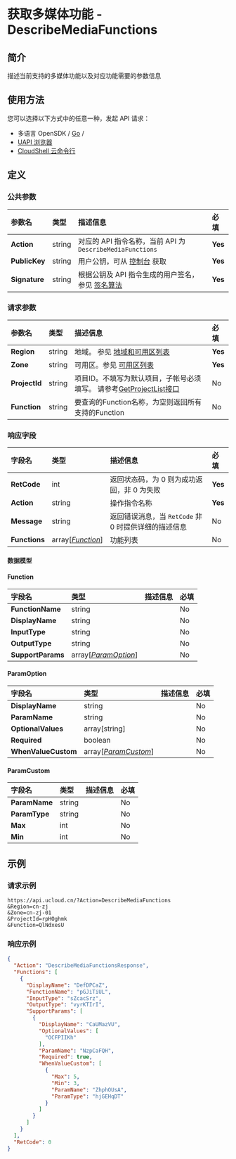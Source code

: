 # 获取多媒体功能 - DescribeMediaFunctions

## 简介

描述当前支持的多媒体功能以及对应功能需要的参数信息






## 使用方法

您可以选择以下方式中的任意一种，发起 API 请求：
- 多语言 OpenSDK / [Go](https://github.com/ucloud/ucloud-sdk-go) /
- [UAPI 浏览器](https://console.ucloud.cn/uapi/detail?id=DescribeMediaFunctions)
- [CloudShell 云命令行](https://shell.ucloud.cn/)


## 定义

### 公共参数

| 参数名 | 类型 | 描述信息 | 必填 |
|:---|:---|:---|:---|
| **Action**     | string  | 对应的 API 指令名称，当前 API 为 `DescribeMediaFunctions`                        | **Yes** |
| **PublicKey**  | string  | 用户公钥，可从 [控制台](https://console.ucloud.cn/uapi/apikey) 获取                                             | **Yes** |
| **Signature**  | string  | 根据公钥及 API 指令生成的用户签名，参见 [签名算法](api/summary/signature.md)  | **Yes** |

### 请求参数

| 参数名 | 类型 | 描述信息 | 必填 |
|:---|:---|:---|:---|
| **Region** | string | 地域。 参见 [地域和可用区列表](https://docs.ucloud.cn/api/summary/regionlist) |**Yes**|
| **Zone** | string | 可用区。参见 [可用区列表](https://docs.ucloud.cn/api/summary/regionlist) |**Yes**|
| **ProjectId** | string | 项目ID。不填写为默认项目，子帐号必须填写。 请参考[GetProjectList接口](https://docs.ucloud.cn/api/summary/get_project_list) |No|
| **Function** | string | 要查询的Function名称，为空则返回所有支持的Function |No|

### 响应字段

| 字段名 | 类型 | 描述信息 | 必填 |
|:---|:---|:---|:---|
| **RetCode** | int | 返回状态码，为 0 则为成功返回，非 0 为失败 |**Yes**|
| **Action** | string | 操作指令名称 |**Yes**|
| **Message** | string | 返回错误消息，当 `RetCode` 非 0 时提供详细的描述信息 |No|
| **Functions** | array[[*Function*](#Function)] | 功能列表 |No|

#### 数据模型


#### Function

| 字段名 | 类型 | 描述信息 | 必填 |
|:---|:---|:---|:---|
| **FunctionName** | string |  |No|
| **DisplayName** | string |  |No|
| **InputType** | string |  |No|
| **OutputType** | string |  |No|
| **SupportParams** | array[[*ParamOption*](#ParamOption)] |  |No|

#### ParamOption

| 字段名 | 类型 | 描述信息 | 必填 |
|:---|:---|:---|:---|
| **DisplayName** | string |  |No|
| **ParamName** | string |  |No|
| **OptionalValues** | array[string] |  |No|
| **Required** | boolean |  |No|
| **WhenValueCustom** | array[[*ParamCustom*](#ParamCustom)] |  |No|

#### ParamCustom

| 字段名 | 类型 | 描述信息 | 必填 |
|:---|:---|:---|:---|
| **ParamName** | string |  |No|
| **ParamType** | string |  |No|
| **Max** | int |  |No|
| **Min** | int |  |No|

## 示例

### 请求示例
    
```
https://api.ucloud.cn/?Action=DescribeMediaFunctions
&Region=cn-zj
&Zone=cn-zj-01
&ProjectId=rpHOghmk
&Function=QlNdxesU
```

### 响应示例
    
```json
{
  "Action": "DescribeMediaFunctionsResponse",
  "Functions": [
    {
      "DisplayName": "DefDPCaZ",
      "FunctionName": "pGJiTiUL",
      "InputType": "sZcacSrz",
      "OutputType": "vyrKTIrI",
      "SupportParams": [
        {
          "DisplayName": "CaUMazVU",
          "OptionalValues": [
            "OCFPIIKh"
          ],
          "ParamName": "NzpCaFQH",
          "Required": true,
          "WhenValueCustom": [
            {
              "Max": 5,
              "Min": 3,
              "ParamName": "ZhphOUsA",
              "ParamType": "hjGEHqDT"
            }
          ]
        }
      ]
    }
  ],
  "RetCode": 0
}
```





